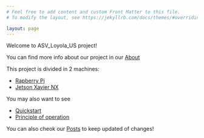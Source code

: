 ```yaml
---
# Feel free to add content and custom Front Matter to this file.
# To modify the layout, see https://jekyllrb.com/docs/themes/#overriding-theme-defaults

layout: page
---
```

Welcome to ASV_Loyola_US project! 

You can find more info about our project in our [About](/about.html)

This project is divided in 2 machines:

- [Rapberry Pi](/Raspberry/Raspi.html)
- [Jetson Xavier NX](/src/Xavier.html)

You may also want to see

- [Quickstart](/quickstart.html)
- [Principle of operation](/funcionamiento.html)

You can also cheok our [Posts](/post.html) to keep updated of changes!

